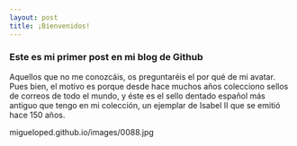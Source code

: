 ```yaml
---
layout: post
title: ¡Bienvenidos!
---
```

### Este es mi  primer post en mi blog de Github
Aquellos que no me conozcáis, os preguntaréis el por qué de mi avatar. Pues bien, el motivo es porque desde hace muchos años colecciono sellos de correos de todo el mundo, y éste es el sello dentado español más antiguo que tengo en mi colección, un ejemplar de Isabel II que se emitió hace 150 años.

 migueloped.github.io/images/0088.jpg 


